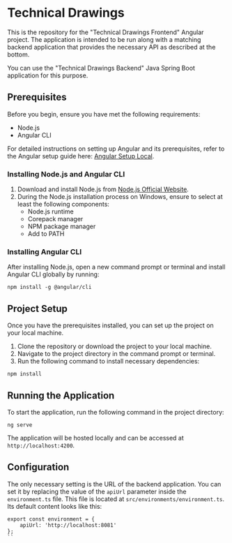 
# Technical Drawings

This is the repository for the "Technical Drawings Frontend" Angular project.
The application is intended to be run along with a matching backend application that provides the necessary API as described at the bottom.

You can use the "Technical Drawings Backend" Java Spring Boot application for this purpose.

## Prerequisites

Before you begin, ensure you have met the following requirements:

- Node.js
- Angular CLI

For detailed instructions on setting up Angular and its prerequisites, refer to the Angular setup guide here: [Angular Setup Local](https://angular.io/guide/setup-local).

### Installing Node.js and Angular CLI

1. Download and install Node.js from [Node.js Official Website](https://nodejs.org/).
2. During the Node.js installation process on Windows, ensure to select at least the following components:
   - Node.js runtime
   - Corepack manager
   - NPM package manager
   - Add to PATH

### Installing Angular CLI

After installing Node.js, open a new command prompt or terminal and install Angular CLI globally by running:

```
npm install -g @angular/cli
```


## Project Setup

Once you have the prerequisites installed, you can set up the project on your local machine.

1. Clone the repository or download the project to your local machine.
2. Navigate to the project directory in the command prompt or terminal.
3. Run the following command to install necessary dependencies:

```
npm install
```

## Running the Application

To start the application, run the following command in the project directory:

```
ng serve
```

The application will be hosted locally and can be accessed at `http://localhost:4200`.

## Configuration

The only necessary setting is the URL of the backend application.
You can set it by replacing the value of the `apiUrl` parameter inside the `environment.ts` file.
This file is located at `src/environments/environment.ts`.
Its default content looks like this:

```
export const environment = {
    apiUrl: 'http://localhost:8081'
};
``
